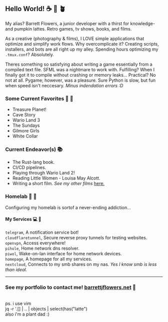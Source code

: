 ## Hello World!  ☕ 🍂 🪴
My alias? Barrett Flowers, a junior developer with a thirst for knowledge- and pumpkin lattes. Retro games, tv shows, books, and films.

As a creative (photography & films), I LOVE simple applications that optimize and simplify work flows. Why overcomplicate it? Creating scripts, installers, and bots are all right up my alley. Spending hours optimizing my `.tmux.conf`? Absolutely.

Theres something so satisfying about writing a game essentially from a compiled text file. SFML was a nightmare to work with. Fulfilling? When I finally got it to compile without crashing or memory leaks... Practical? No not at all. Pygame; however, was a pleasure. Sure Python is slow, but fun when speed isn't neccesary. _Minus indendation errors :D_

### Some Current Favorites  📙 🌲
* Treasure Planet!
* Cave Story
* Wario Land 3
* The Sundays
* Gilmore Girls
* White Collar

### Current Endeavor(s)  📚
* The Rust-lang book.
* CI/CD pipelines.
* Playing through Wario Land 2!
* Reading Little Women - Louisa May Alcott.
* Writing a short film. _See my other films_ [here.](https://www.youtube.com/@barrettjflowers/)

### Homelab  🧪 🌾
Configuring my homelab is sortof a never-ending addiction...

#### My Services  💻 🌿
`telegram`, A notification service bot! \
`cloudflaretunnel`, Secure reverse proxy tunnels for testing websites. \
`openvpn`, Access everywhere! \
`pihole`, Home network dns resolver. \
`piwol`, Wake-on-lan interface for home network devices. \
`homepage`, A homepage for all my services. \
`nextcloud`, Connects to my smb shares on my nas. _Yes I know smb is less than ideal._
___________________________________________________
### See my portfolio to contact me! [barrettjflowers.net](https://barrettjflowers.net/)  📨
\
ps. i use vim \
jq -r '.[] | .. | objects | select(has("latte") \
also i'm a plant dad :)
